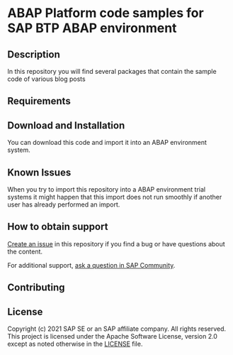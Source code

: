 # ABAP Platform code samples for SAP BTP ABAP environment

## Description

In this repository you will find several packages that contain the sample code of various blog posts

## Requirements

## Download and Installation

You can download this code and import it into an ABAP environment system.

## Known Issues

When you try to import this repository into a ABAP environment trial systems it might happen that this import does not run smoothly if another user has already performed an import.

## How to obtain support

[Create an issue](https://github.com/SAP-samples/<repository-name>/issues) in this repository if you find a bug or have questions about the content.
 
For additional support, [ask a question in SAP Community](https://answers.sap.com/questions/ask.html).

## Contributing

## License
Copyright (c) 2021 SAP SE or an SAP affiliate company. All rights reserved. This project is licensed under the Apache Software License, version 2.0 except as noted otherwise in the [LICENSE](LICENSES/Apache-2.0.txt) file.

